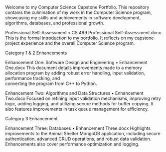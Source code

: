 Welcome to my Computer Science Capstone Portfolio. This repository contains the culmination of my work in the Computer Science program, showcasing my skills and achievements in software development, algorithms, databases, and professional growth.

Professional Self-Assessment
	•	CS 499 Professional Self-Assessment.docx
This is the formal introduction to my portfolio. It reflects on my capstone project experience and the overall Computer Science program.

Category 1 & 2 Enhancements

  Enhancement One: Software Design and Engineering
      	•	Enhancement One.docx
      This document details improvements made to a memory allocation program by adding robust error handling, input validation, performance tracking, and     
      converting the program from C++ to Python.
      
  Enhancement Two: Algorithms and Data Structures
      	•	Enhancement Two.docx
      Focused on refining input validation mechanisms, improving retry logic, adding logging, and utilizing secure methods for buffer copying. It also 
      features improvements in task queue management for efficiency.

Category 3 Enhancement

  Enhancement Three: Databases
    	•	Enhancement Three.docx
          Highlights improvements to the Animal Shelter MongoDB application, including secure authentication, advanced CRUD operations, and robust data 
          validation. Enhancements also cover performance optimization and logging.
